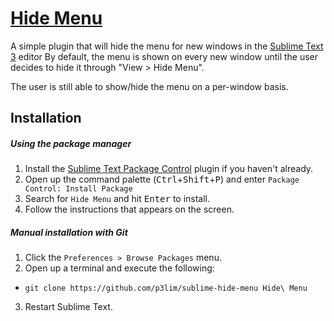 # [Hide Menu](//packagecontrol.io/packages/Hide%20Menu)

A simple plugin that will hide the menu for new windows in the [Sublime Text 3](//sublimetext.com/) editor
By default, the menu is shown on every new window until the user decides to hide it through "View > Hide Menu".

The user is still able to show/hide the menu on a per-window basis.

## Installation

##### Using the package manager

1. Install the [Sublime Text Package Control](//packagecontrol.io/installation) plugin if you haven't already.
2. Open up the command palette (<kbd>Ctrl</kbd>+<kbd>Shift</kbd>+<kbd>P</kbd>) and enter `Package Control: Install Package`
3. Search for `Hide Menu` and hit <kbd>Enter</kbd> to install.
4. Follow the instructions that appears on the screen.

##### Manual installation with Git

1. Click the `Preferences > Browse Packages` menu.
2. Open up a terminal and execute the following:
 - `git clone https://github.com/p3lim/sublime-hide-menu Hide\ Menu`
3. Restart Sublime Text.
